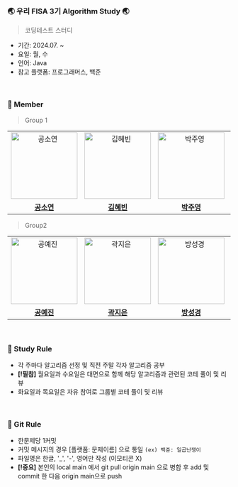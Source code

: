 ### 🌏 우리 FISA 3기 Algorithm Study 🌏
> 코딩테스트 스터디
* 기간: 2024.07. ~
* 요일: 월, 수
* 언어: Java
* 참고 플랫폼: 프로그래머스, 백준
<br/>

### 📌 Member
> Group 1
<table>
  <tr>
    <td align="center">
      <a href="https://github.com/Soyeon Kong">
        <img src="https://github.com/Soyeon Kong.png" alt="공소연" width="150" height="150"/>
      </a>
    </td>
    <td align="center">
      <a href="https://github.com/qbobl5">
        <img src="https://github.com/qbobl5.png" alt="김혜빈" width="150" height="150"/>
      </a>
    </td>
    <td align="center">
      <a href="https://github.com/jyp-on">
        <img src="https://github.com/jyp-on.png" alt="박주영" width="150" height="150"/>
      </a>
    </td>
    <td align="center">
      <a href="https://github.com/my123dsa">
        <img src="https://github.com/my123dsa.png" alt="박준현" width="150" height="150"/>
      </a>
    </td>
  </tr>
   <tr>
    <td align="center">
      <a href="https://github.com/Soyeon Kong">
        <b>공소연</b>
      </a>
    </td>
    <td align="center">
      <a href="https://github.com/qbobl5">
        <b>김혜빈</b>
      </a>
    </td>
    <td align="center">
      <a href="https://github.com/jyp-on">
        <b>박주영</b>
      </a>
    </td>
     <td align="center">
      <a href="https://github.com/my123dsa">
        <b>박준현</b>
      </a>
    </td>
  </tr>
  
</table>

> Group2

<table>
  <tr>
    <td align="center">
      <a href="https://github.com/yaejinkong">
        <img src="https://github.com/yaejinkong.png" alt="공예진" width="150" height="150"/>
      </a>
    </td>
    <td align="center">
      <a href="https://github.com/Jieun-KWAK">
        <img src="https://github.com/Jieun-KWAK.png" alt="곽지은" width="150" height="150"/>
      </a>
    </td>
    <td align="center">
      <a href="https://github.com/bangsk2">
        <img src="https://github.com/bangsk2.png" alt="방성경" width="150" height="150"/>
      </a>
    </td>
    <td align="center">
      <a href="https://github.com/doyi0107">
        <img src="https://github.com/doyi0107.png" alt="이도이" width="150" height="150"/>
      </a>
    </td>
  </tr>
   <tr>
    <td align="center">
      <a href="https://github.com/yaejinkong">
        <b>공예진</b>
      </a>
    </td>
    <td align="center">
      <a href="https://github.com/Jieun-KWAK">
        <b>곽지은</b>
      </a>
    </td>
    <td align="center">
      <a href="https://github.com/bangsk2">
        <b>방성경</b>
      </a>
    </td>
     <td align="center">
      <a href="https://github.com/doyi0107">
        <b>이도이</b>
      </a>
    </td>
  </tr>
  
</table><br/>

### 📌 Study Rule
* 각 주마다 알고리즘 선정 및 직전 주말 각자 알고리즘 공부
* **[!필참]** 월요일과 수요일은 대면으로 함께 해당 알고리즘과 관련된 코테 풀이 및 리뷰
* 화요일과 목요일은 자유 참여로 그룹별 코테 풀이 및 리뷰
<br/>

### 📌 Git Rule
* 한문제당 1커밋
* 커밋 메시지의 경우 [플랫폼: 문제이름] 으로 통일 `(ex) 백준: 일곱난쟁이`
* 파일명은 한글, '_', '-', 영어만 작성 (이모티콘 X)
* **[!중요]** 본인의 local main 에서 git pull origin main 으로 병합 후 add 및 commit 한 다음 origin main으로 push
